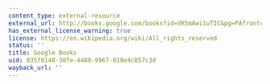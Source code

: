 ```yaml
---
content_type: external-resource
external_url: http://books.google.com/books?id=VK5mAwi1uTIC&pg=PAfrontcover
has_external_license_warning: true
license: https://en.wikipedia.org/wiki/All_rights_reserved
status: ''
title: Google Books
uid: 835f0148-38fe-4488-9967-018e4c857c3d
wayback_url: ''
---
```

